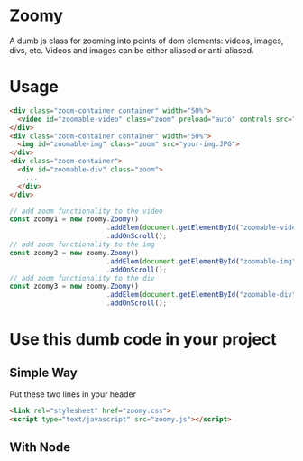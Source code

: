 # Zoomy
A dumb js class for zooming into points of dom elements: videos, images, divs, etc.
Videos and images can be either aliased or anti-aliased.

# Usage
```html
<div class="zoom-container container" width="50%">
  <video id="zoomable-video" class="zoom" preload="auto" controls src="your-video.mp4"></video>
</div>
<div class="zoom-container container" width="50%">
  <img id="zoomable-img" class="zoom" src="your-img.JPG">
</div>
<div class="zoom-container">
  <div id="zoomable-div" class="zoom">
    ...
  </div>
</div>
```

```javascript
// add zoom functionality to the video
const zoomy1 = new zoomy.Zoomy()
                        .addElem(document.getElementById("zoomable-video"))
                        .addOnScroll();
// add zoom functionality to the img
const zoomy2 = new zoomy.Zoomy()
                        .addElem(document.getElementById("zoomable-img"))
                        .addOnScroll();
// add zoom functionality to the div
const zoomy3 = new zoomy.Zoomy()
                        .addElem(document.getElementById("zoomable-div"))
                        .addOnScroll();
```

# Use this dumb code in your project
## Simple Way
Put these two lines in your header
```html
<link rel="stylesheet" href="zoomy.css">
<script type="text/javascript" src="zoomy.js"></script>  
```

## With Node
